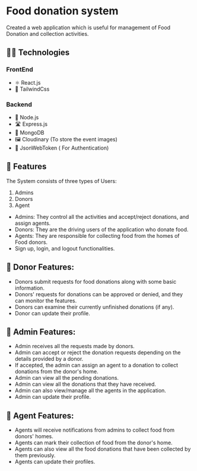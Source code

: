 # Food donation system

Created a web application which is useful for management of Food Donation and collection activities.

## 🧑‍💻 Technologies

### FrontEnd

* ⚛️ React.js
* 🧩 TailwindCss

### Backend

* 💚 Node.js
* 🛣️ Express.js
* 🍃 MongoDB
* 🖼️ Cloudinary (To store the event images)
* 🔐 JsonWebToken ( For Authentication)


## 🧿 Features
The System consists of three types of Users:
 1. Admins
 2. Donors
 2. Agent
 
 * Admins: They control all the activities and accept/reject donations, and assign agents.
 * Donors: They are the driving users of the application who donate food.
 * Agents: They are responsible for collecting food from the homes of Food donors.
 * Sign up, login, and logout functionalities.
 
 
## 🙂 Donor Features:
 * Donors submit requests for food donations along with some basic information.
 * Donors' requests for donations can be approved or denied, and they can monitor the features.
 * Donors can examine their currently unfinished donations (if any).
 * Donor can update their profile.
 
 
## 🤠 Admin Features:
* Admin receives all the requests made by donors.
* Admin can accept or reject the donation requests depending on the details provided by a donor.
* If accepted, the admin can assign an agent to a donation to collect donations from the donor's home.
* Admin can view all the pending donations.
* Admin can view all the donations that they have received.
* Admin can also view/manage all the agents in the application.
* Admin can update their profile.

## 🫡 Agent Features:
* Agents will receive notifications from admins to collect food from donors' homes.
* Agents can mark their collection of food from the donor's home.
* Agents can also view all the food donations that have been collected by them previously.
* Agents can update their profiles.


